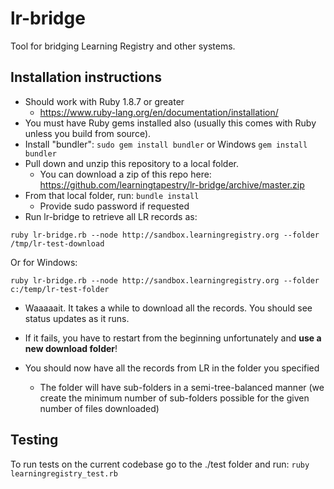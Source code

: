 # lr-bridge
Tool for bridging Learning Registry and other systems.

## Installation instructions
* Should work with Ruby 1.8.7 or greater
  * https://www.ruby-lang.org/en/documentation/installation/
* You must have Ruby gems installed also (usually this comes with Ruby unless you build from source).
* Install "bundler": `sudo gem install bundler` or Windows `gem install bundler`
* Pull down and unzip this repository to a local folder.
  * You can download a zip of this repo here: https://github.com/learningtapestry/lr-bridge/archive/master.zip
* From that local folder, run: `bundle install`
  * Provide sudo password if requested
* Run lr-bridge to retrieve all LR records as:
```
ruby lr-bridge.rb --node http://sandbox.learningregistry.org --folder /tmp/lr-test-download
```
Or for Windows:
```
ruby lr-bridge.rb --node http://sandbox.learningregistry.org --folder c:/temp/lr-test-folder
```
  * Waaaaait. It takes a while to download all the records. You should see status updates as it runs.
  * If it fails, you have to restart from the beginning unfortunately and **use a new download folder**!

* You should now have all the records from LR in the folder you specified
  * The folder will have sub-folders in a semi-tree-balanced manner (we create the minimum number of sub-folders possible for the given number of files downloaded)

## Testing
To run tests on the current codebase go to the ./test folder and run:
`ruby learningregistry_test.rb`